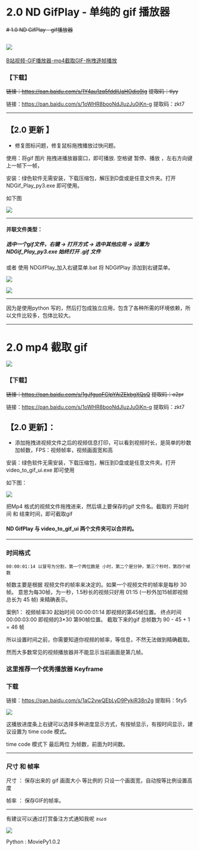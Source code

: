 # 2.0 ND GifPlay - 单纯的 gif 播放器
~~# 1.0  ND GifPlay - gif播放器~~



![](https://gitee.com/to4698/ND_tools/raw/master/img/005/003-1588475805061.png)
 -----

[B站视频-GIF播放器-mp4截取GIF-拖拽逐帧播放](https://www.bilibili.com/video/BV1QZ4y1p7sN "GIF播放器-mp4截取GIF")

### 【下载】

~~链接：https://pan.baidu.com/s/1Y4au1zq5fddIUaHOdio9ig~~
~~提取码：tlyy~~

链接：https://pan.baidu.com/s/1oWHR8booNdJluzJu0jKn-g 
提取码：zkt7

-----


## 【2.0 更新 】
- 修复图标问题，修复鼠标拖拽播放过快问题。

使用：将gif 图片 拖拽进播放器窗口，即可播放. 空格键 暂停、播放 ，左右方向键上一帧下一帧，

安装：绿色软件无需安装，下载压缩包，解压到D盘或是任意文件夹。打开 NDGif_Play_py3.exe 即可使用。

如下图

![](https://gitee.com/to4698/ND_tools/raw/master/img/005/003-1588477021119.png)

-----

#### 并联文件类型：

##### 选中一个gif文件，右键 -> 打开方式 -> 选中其他应用 -> 设置为 NDGif_Play_py3.exe 始终打开 .gif 文件

或者 使用 NDGifPlay_加入右键菜单.bat 将 NDGifPlay 添加到右键菜单。

![](https://gitee.com/to4698/ND_tools/raw/master/img/005/003-1588476635831.png)

![](https://gitee.com/to4698/ND_tools/raw/master/img/005/003-1588476725987.png)

-------

因为是使用python 写的，然后打包成独立应用，包含了各种所需的环境依赖，所以文件比较多，包体比较大。

-------

# 2.0 mp4 截取 gif

![](https://gitee.com/to4698/ND_tools/raw/master/img/005/003-1588477358035.png)

### 【下载】

~~链接：https://pan.baidu.com/s/1gJfguoFGlpYAiZEkbgXQsQ~~
~~提取码：o2pr~~

链接：https://pan.baidu.com/s/1oWHR8booNdJluzJu0jKn-g 
提取码：zkt7

## 【2.0 更新】：
- 添加拖拽进视频文件之后的视频信息打印，可以看到视频时长，是简单的秒数加帧数，FPS：视频帧率，视频画面宽和高


安装：绿色软件无需安装，下载压缩包，解压到D盘或是任意文件夹。打开 video_to_gif_ui.exe 即可使用

如下图：

![](https://gitee.com/to4698/ND_tools/raw/master/img/005/003-1590034025801.png)

把Mp4 格式的视频文件拖拽进来，然后填上要保存的gif 文件名。截取的 开始时间 和 结束时间，即可截取gif

#### ND GifPlay 与 video_to_gif_ui 两个文件夹可以合并的。

-----

### 时间格式

    00:00:01:14 以冒号为分割，第一个两位数是 小时，第二个是分钟，第三个秒时，第四个帧数

帧数主要是根据 视频文件的帧率来决定的。如果一个视频文件的帧率是每秒 30 帧。 意思为每30帧，为一秒，1.5秒长的视频只好用 01:15 (一秒外加15帧即视频总长为 45 帧) 来精确表示。

案例1： 视频帧率30
起始时间 00:00:01:14 即视频的第45帧位置。
终点时间 00:00:03:00 即视频的3*30 第90帧位置。
截取下来的gif 总帧数为 90 - 45 + 1 = 46 帧

所以设置时间之前，你需要知道你视频的帧率，等信息，不然无法做到精确截取。

然而大多数常见的视频播放器并不能显示当前画面是第几帧。




### 这里推荐一个优秀播放器 Keyframe

### 下载

链接：https://pan.baidu.com/s/1aC2vwQEbLyD9PykiR38n2g
提取码：5ty5


![](https://gitee.com/to4698/ND_tools/raw/master/img/005/003-1588479322373.png)

这播放进度条上右键可以选择多种进度显示方式，有按帧显示，有按时间显示，建议设置为 time code 模式。

time code 模式下 最后两位 为帧数，前面为时间数。

----
### 尺寸 和 帧率

尺寸 ： 保存出来的 gif 画面大小 等比例的 只设一个画面宽，自动按等比例设置高度

帧率 ： 保存GIF的帧率。


------

有建议可以通过打赏备注方式通知我呢 ≥ω≤

![](https://gitee.com/to4698/ND_tools/raw/master/img/10RMB.jpg)

Python : MoviePy1.0.2
